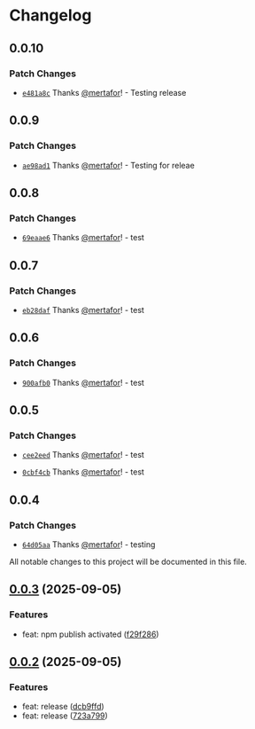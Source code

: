 # Changelog

## 0.0.10

### Patch Changes

- [`e481a8c`](https://github.com/ruforms/workspace/commit/e481a8cec227a65dbbb119578b515fb2adf24399) Thanks [@mertafor](https://github.com/mertafor)! - Testing release

## 0.0.9

### Patch Changes

- [`ae98ad1`](https://github.com/ruforms/workspace/commit/ae98ad10204f2003c6e44d4ee508c995028cfa3b) Thanks [@mertafor](https://github.com/mertafor)! - Testing for releae

## 0.0.8

### Patch Changes

- [`69eaae6`](https://github.com/ruforms/workspace/commit/69eaae6508615eef6c186198b01efebe1c0adb24) Thanks [@mertafor](https://github.com/mertafor)! - test

## 0.0.7

### Patch Changes

- [`eb28daf`](https://github.com/ruforms/workspace/commit/eb28dafe8c770f27999ba299f8b7cc3b3131af43) Thanks [@mertafor](https://github.com/mertafor)! - test

## 0.0.6

### Patch Changes

- [`900afb0`](https://github.com/ruforms/workspace/commit/900afb0fa240009ff24eb7486dca4117a6868cb1) Thanks [@mertafor](https://github.com/mertafor)! - test

## 0.0.5

### Patch Changes

- [`cee2eed`](https://github.com/ruforms/workspace/commit/cee2eedc58c22a6743d9e9345a2a81b18aee573c) Thanks [@mertafor](https://github.com/mertafor)! - test

- [`0cbf4cb`](https://github.com/ruforms/workspace/commit/0cbf4cbbf08baf9535a03c6e8cc3d760fbfb061a) Thanks [@mertafor](https://github.com/mertafor)! - test

## 0.0.4

### Patch Changes

- [`64d05aa`](https://github.com/ruforms/workspace/commit/64d05aad0dc13403681bc43a3660c58b3788be0e) Thanks [@mertafor](https://github.com/mertafor)! - testing

All notable changes to this project will be documented in this file.

## [0.0.3](https://github.com/ruforms/primitives/compare/v0.0.2...v0.0.3) (2025-09-05)

### Features

- feat: npm publish activated ([f29f286](///commit/f29f286dca5b57eed29e93a3a3ab519f7d3e874b))

## [0.0.2](https://github.com/ruforms/primitives/compare/v0.0.1...v0.0.2) (2025-09-05)

### Features

- feat: release ([dcb9ffd](///commit/dcb9ffdec214c6df77f19c0035dffe14ae223225))
- feat: release ([723a799](///commit/723a79969c2c76b939e90c070fba77da732ce0cc))
